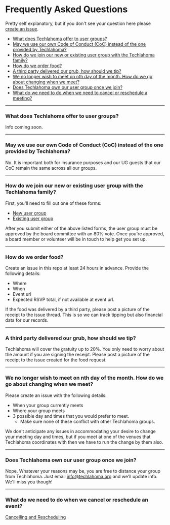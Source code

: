 # Frequently Asked Questions
Pretty self explanatory, but if you don't see your question here please [create an issue](https://github.com/techlahoma/user-groups/issues).

* [What does Techlahoma offer to user groups?](#what-does-techlahoma-offer-to-user-groups)
* [May we use our own Code of Conduct (CoC) instead of the one provided by Techlahoma?](#may-we-use-our-own-code-of-conduct-coc-instead-of-the-one-provided-by-techlahoma)
* [How do we join our new or existing user group with the Techlahoma family?](#how-do-we-join-our-new-or-existing-user-group-with-the-techlahoma-family)
* [How do we order food?](#how-do-we-order-food)
* [A third party delivered our grub, how should we tip?](#a-third-party-delivered-our-grub-how-should-we-tip)
* [We no longer wish to meet on nth day of the month. How do we go about changing when we meet?](#we-no-longer-wish-to-meet-on-nth-day-of-the-month-how-do-we-go-about-changing-when-we-meet)
* [Does Techlahoma own our user group once we join?](#does-techlahoma-own-our-user-group-once-we-join)
* [What do we need to do when we need to cancel or reschedule a meeting?](#what-do-we-need-to-do-when-we-cancel-or-reschedule-an-event)

***

### What does Techlahoma offer to user groups?
Info coming soon.

***

### May we use our own Code of Conduct (CoC) instead of the one provided by Techlahoma?
No. It is important both for insurance purposes and our UG guests that our CoC remain the same across all our groups.

***

### How do we join our new or existing user group with the Techlahoma family?
First, you'll need to fill out one of these forms:
* [New user group](http://www.techlahoma.org/usergroups/new)
* [Existing user group](http://www.techlahoma.org/usergroups/existing)

After you submit either of the above listed forms, the user group must be approved by the board committee with an 80% vote. Once you're approved, a board member or volunteer will be in touch to help get you set up.

***

### How do we order food?
Create an issue in this repo at least 24 hours in advance. Provide the following details:
* Where
* When
* Event url
* Expected RSVP total, if not available at event url.

If the food was delivered by a third party, please post a picture of the receipt to the issue thread. This is so we can track tipping but also financial data for our records.

***

### A third party delivered our grub, how should we tip?
Techlahoma will cover the gratuity up to 20%. You only need to worry about the amount if you are signing the receipt. Please post a picture of the receipt to the issue created for the food request.

***

### We no longer wish to meet on nth day of the month. How do we go about changing when we meet?
Please create an issue with the following details:
* When your group currently meets
* Where your group meets
* 3 possible day and times that you would prefer to meet.
  * Make sure none of these conflict with other Techlahoma groups.

We don't anticipate any issues in accommodating your desire to change your meeting day and times, but if you meet at one of the venues that Techlahoma coordinates with then we have to run the change by them also.

***

### Does Techlahoma own our user group once we join?
Nope. Whatever your reasons may be, you are free to distance your group from Techlahoma. Just email <info@techlahoma.org> and we'll update info. We'll miss you though!

***

### What do we need to do when we cancel or reschedule an event?
[Cancelling and Rescheduling](https://github.com/techlahoma/user-group-docs/blob/master/Meetup-Events.md#cancelling-and-rescheduling)
